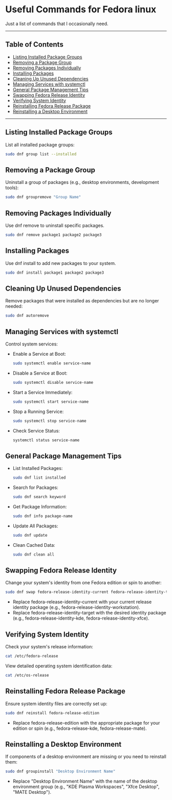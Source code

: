 # Useful Commands for Fedora linux

Just a list of commands that I occasionally need.

---

## Table of Contents

- [Listing Installed Package Groups](#listing-installed-package-groups)
- [Removing a Package Group](#removing-a-package-group)
- [Removing Packages Individually](#removing-packages-individually)
- [Installing Packages](#installing-packages)
- [Cleaning Up Unused Dependencies](#cleaning-up-unused-dependencies)
- [Managing Services with systemctl](#managing-services-with-systemctl)
- [General Package Management Tips](#general-package-management-tips)
- [Swapping Fedora Release Identity](#swapping-fedora-release-identity)
- [Verifying System Identity](#verifying-system-identity)
- [Reinstalling Fedora Release Package](#reinstalling-fedora-release-package)
- [Reinstalling a Desktop Environment](#reinstalling-a-desktop-environment)

---

## Listing Installed Package Groups

List all installed package groups:

```bash
sudo dnf group list --installed 
```

## Removing a Package Group

Uninstall a group of packages (e.g., desktop environments, development tools):

```bash
sudo dnf groupremove "Group Name"
```


## Removing Packages Individually

Use dnf remove to uninstall specific packages.

```bash
sudo dnf remove package1 package2 package3
```

## Installing Packages

Use dnf install to add new packages to your system.

```bash
sudo dnf install package1 package2 package3
```

## Cleaning Up Unused Dependencies

Remove packages that were installed as dependencies but are no longer needed:

```bash
sudo dnf autoremove
```

## Managing Services with systemctl

Control system services:

* Enable a Service at Boot:

    ```bash
    sudo systemctl enable service-name
    ```
* Disable a Service at Boot:
    ```bash
    sudo systemctl disable service-name
    ```
* Start a Service Immediately:
    ```bash
    sudo systemctl start service-name
    ```
* Stop a Running Service:
    ```bash
    sudo systemctl stop service-name
    ```
* Check Service Status:
    ```bash
    systemctl status service-name
    ```


## General Package Management Tips


* List Installed Packages:

    ```bash
    sudo dnf list installed
    ```
* Search for Packages:
    ```bash
    sudo dnf search keyword
    ```
* Get Package Information:
    ```bash
    sudo dnf info package-name
    ```
* Update All Packages:
    ```bash
    sudo dnf update
    ```
* Clean Cached Data:
    ```bash
    sudo dnf clean all
    ```

## Swapping Fedora Release Identity

Change your system's identity from one Fedora edition or spin to another:

``` bash
sudo dnf swap fedora-release-identity-current fedora-release-identity-target
```
* Replace fedora-release-identity-current with your current release identity package (e.g., fedora-release-identity-workstation).
* Replace fedora-release-identity-target with the desired identity package (e.g., fedora-release-identity-kde, fedora-release-identity-xfce).

## Verifying System Identity

Check your system's release information:

``` bash
cat /etc/fedora-release
```
View detailed operating system identification data:

```bash
cat /etc/os-release
```

## Reinstalling Fedora Release Package

Ensure system identity files are correctly set up:

``` bash
sudo dnf reinstall fedora-release-edition
```
* Replace fedora-release-edition with the appropriate package for your edition or spin (e.g., fedora-release-kde, fedora-release-mate).

## Reinstalling a Desktop Environment

If components of a desktop environment are missing or you need to reinstall them:

``` bash
sudo dnf groupinstall "Desktop Environment Name"
```
* Replace "Desktop Environment Name" with the name of the desktop environment group (e.g., "KDE Plasma Workspaces", "Xfce Desktop", "MATE Desktop").